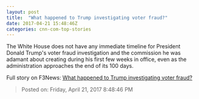 ```yaml
---
layout: post
title:  "What happened to Trump investigating voter fraud?"
date: 2017-04-21 15:48:46Z
categories: cnn-com-top-stories
---
```


The White House does not have any immediate timeline for President Donald Trump's voter fraud investigation and the commission he was adamant about creating during his first few weeks in office, even as the administration approaches the end of its 100 days.


Full story on F3News: [What happened to Trump investigating voter fraud?](http://www.f3nws.com/n/3WyMpD)

> Posted on: Friday, April 21, 2017 8:48:46 PM
